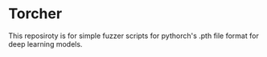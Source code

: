 # Torcher

This reposiroty is for simple fuzzer scripts for pythorch's .pth file format for deep learning models.
